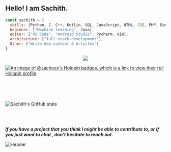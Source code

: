 ## Hello! I am Sachith.



```javascript
const sachith = {
  skills: [Python, C, C++, Kotlin, SQL, JavaScript, HTML, CSS, PHP, Bash],
  beginner: ["Machine learning", Java],
  editor: ["VS Code", "Android Studio", Pycharm, Vim],
  architecture: ["full-stack-development"], 
  Other: ["Write Web-content & Articles"]
}
```
<!--
### 📈 GitHub Activity Graph:
[![sachith's github activity graph](https://github-readme-activity-graph.cyclic.app/graph?username=sachith-d&theme=github-compact)](https://github.com/sachith-d/github-readme-activity-graph)
-->
<center> <img src="https://komarev.com/ghpvc/?username=sachith-d&&style=flat-square" align="center" /> </center>

[![An image of @sacheex's Holopin badges, which is a link to view their full Holopin profile](https://holopin.me/sacheex)](https://holopin.io/@sacheex)





<!--
💻 Computer Science undergraduate <br/>
🌱 I’m currently learning Blockchain <br/>
📫 Reach me <a href="mailto:sacheeeinfo@gmail.com">sacheeeinfo@gmail.com</a> <br/>
🎤 Rap music lover
-->


<br><br><br/>

![Sachith's GitHub stats](https://github-readme-stats.vercel.app/api?username=sacheex&show_icons=true&rank_icon=github&theme=transparent&hide=contribs,issues&count_private=true&hide_border=true)
<!--
<img src="https://github.com/sachith-d/sachith-d/blob/main/Images/happy-spaceman.gif" width="120px" align="right" style="margin-left:500px;">
-->




<br/><br/>

<b><i>If you have a project that you think I might be able to contribute to, or if you just want to chat , don't hesitate to reach out.</i></b>

![Header](https://raw.githubusercontent.com/sacheex/sacheex/main/Images/header_.png)


